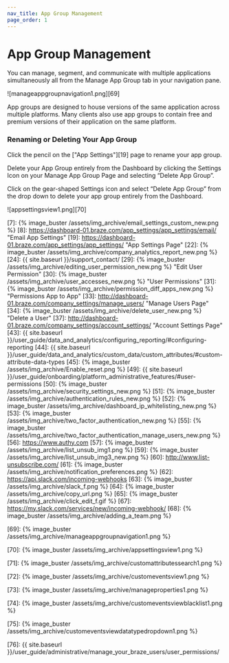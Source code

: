```yaml
---
nav_title: App Group Management
page_order: 1
---
```


# App Group Management
You can manage, segment, and communicate with multiple applications simultaneously all from the Manage App Group tab in your navigation pane.

![manageappgroupnavigation1.png][69]

App groups are designed to house versions of the same application across multiple platforms. Many clients also use app groups to contain free and premium versions of their application on the same platform.


### Renaming or Deleting Your App Group
Click the pencil on the ["App Settings"][19] page to rename your app group.

Delete your App Group entirely from the Dashboard by clicking the Settings Icon on your Manage App Group Page and selecting “Delete App Group”.

Click on the gear-shaped Settings icon and select “Delete App Group” from the drop down to delete your app group entirely from the Dashboard.

![appsettingsview1.png][70]

[1]: https://dashboard-01.braze.com/company_settings/company_settings/ "Company Settings Page"
[6]: https://dashboard-01.braze.com/app_settings/app_settings/analytics_report/
[7]: {% image_buster /assets/img_archive/email_settings_custom_new.png %}
[8]: https://dashboard-01.braze.com/app_settings/app_settings/email/ "Email App Settings"
[19]: https://dashboard-01.braze.com/app_settings/app_settings/ "App Settings Page"
[22]: {% image_buster /assets/img_archive/company_analytics_report_new.png %}
[24]: {{ site.baseurl }}/support_contact/
[29]: {% image_buster /assets/img_archive/editing_user_permission_new.png %} "Edit User Permission"
[30]: {% image_buster /assets/img_archive/user_accesses_new.png %} "User Permissions"
[31]: {% image_buster /assets/img_archive/permission_diff_apps_new.png %} "Permissions App to App"
[33]: http://dashboard-01.braze.com/company_settings/manage_users/ "Manage Users Page"
[34]: {% image_buster /assets/img_archive/delete_user_new.png %} "Delete a User"
[37]: http://dashboard-01.braze.com/company_settings/account_settings/ "Account Settings Page"
[43]: {{ site.baseurl }}/user_guide/data_and_analytics/configuring_reporting/#configuring-reporting
[44]: {{ site.baseurl }}/user_guide/data_and_analytics/custom_data/custom_attributes/#custom-attribute-data-types
[45]: {% image_buster /assets/img_archive/Enable_reset.png %}
[49]: {{ site.baseurl }}/user_guide/onboarding/platform_administrative_features/#user-permissions
[50]: {% image_buster /assets/img_archive/security_settings_new.png %}
[51]: {% image_buster /assets/img_archive/authentication_rules_new.png %}
[52]: {% image_buster /assets/img_archive/dashboard_ip_whitelisting_new.png %}
[53]: {% image_buster /assets/img_archive/two_factor_authentication_new.png %}
[55]: {% image_buster /assets/img_archive/two_factor_authentication_manage_users_new.png %}
[56]: https://www.authy.com
[57]: {% image_buster /assets/img_archive/list_unsub_img1.png %}
[59]: {% image_buster /assets/img_archive/list_unsub_img3_new.png %}
[60]: http://www.list-unsubscribe.com/
[61]: {% image_buster /assets/img_archive/notification_preferences.png %}
[62]: https://api.slack.com/incoming-webhooks
[63]: {% image_buster /assets/img_archive/slack_f.png %}
[64]: {% image_buster /assets/img_archive/copy_url.png %}
[65]: {% image_buster /assets/img_archive/click_edit_f.gif %}
[67]: https://my.slack.com/services/new/incoming-webhook/
[68]: {% image_buster /assets/img_archive/adding_a_team.png %}

[69]: {% image_buster /assets/img_archive/manageappgroupnavigation1.png %}

[70]: {% image_buster /assets/img_archive/appsettingsview1.png %}

[71]: {% image_buster /assets/img_archive/customattributessearch1.png %}

[72]: {% image_buster /assets/img_archive/customeventsview1.png %}

[73]: {% image_buster /assets/img_archive/manageproperties1.png %}

[74]: {% image_buster /assets/img_archive/customeventsviewblacklist1.png %}

[75]: {% image_buster /assets/img_archive/customeventsviewdatatypedropdown1.png %}

[76]: {{ site.baseurl }}/user_guide/administrative/manage_your_braze_users/user_permissions/

[83]: https://dashboard-01.braze.com/company_settings/company_settings/security-management/
[84]: https://tools.ietf.org/html/rfc4632
[85]: https://lab.braze.com/braze-101

